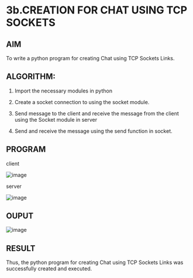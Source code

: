 # 3b.CREATION FOR CHAT USING TCP SOCKETS

## AIM

To write a python program for creating Chat using TCP Sockets Links.

## ALGORITHM:

1. Import the necessary modules in python

2. Create a socket connection to using the socket module.

3. Send message to the client and receive the message from the client using the Socket module in
 server

4. Send and receive the message using the send function in socket.
   
## PROGRAM

client

![image](https://github.com/user-attachments/assets/4109faf4-3438-453e-be25-8e939197d4a0)

server

![image](https://github.com/user-attachments/assets/346e17a0-dc78-4c30-b591-e8d76f7b1e68)



## OUPUT

![image](https://github.com/user-attachments/assets/41aa5130-13a5-4626-a1e5-fffc559a12c3)

## RESULT

Thus, the python program for creating Chat using TCP Sockets Links was successfully 
created and executed.
